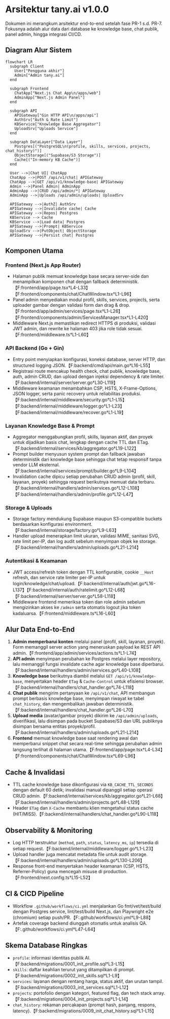 # Arsitektur tany.ai v1.0.0

Dokumen ini merangkum arsitektur end-to-end setelah fase PR-1 s.d. PR-7. Fokusnya adalah alur data dari database ke knowledge base, chat publik, panel admin, hingga integrasi CI/CD.

## Diagram Alur Sistem

```mermaid
flowchart LR
  subgraph Client
    User["Pengguna akhir"]
    Admin["Admin tany.ai"]
  end

  subgraph Frontend
    ChatApp["Next.js Chat App\n/apps/web"]
    AdminApp["Next.js Admin Panel"]
  end

  subgraph API
    APIGateway["Gin HTTP API\n/apps/api"]
    AuthSrv["Auth & Rate Limit"]
    KBService["Knowledge Base Aggregator"]
    UploadSrv["Uploads Service"]
  end

  subgraph DataLayer["Data Layer"]
    Postgres[("PostgreSQL\n(profile, skills, services, projects, chat_history)")]
    ObjectStorage[("Supabase/S3 Storage")]
    Cache[("In-memory KB Cache")] 
  end

  User -->|Chat UI| ChatApp
  ChatApp -->|POST /api/v1/chat| APIGateway
  ChatApp -->|GET /api/v1/knowledge-base| APIGateway
  Admin -->|Panel Admin| AdminApp
  AdminApp -->|CRUD /api/admin/*| APIGateway
  AdminApp -->|Uploads /api/admin/uploads| UploadSrv

  APIGateway -->|AuthZ| AuthSrv
  APIGateway -->|Invalidate cache| Cache
  APIGateway -->|Repos| Postgres
  KBService --> Cache
  KBService -->|Load data| Postgres
  APIGateway -->|Prompt| KBService
  UploadSrv -->|PutObject| ObjectStorage
  APIGateway -->|Persist chat| Postgres
```

## Komponen Utama

### Frontend (Next.js App Router)
- Halaman publik memuat knowledge base secara server-side dan menampilkan komponen chat dengan fallback deterministik.【F:frontend/app/page.tsx†L4-L33】【F:frontend/components/chat/ChatWindow.tsx†L1-L96】
- Panel admin menyediakan modul profil, skills, services, projects, serta uploader gambar dengan validasi form dan drag & drop.【F:frontend/app/admin/services/page.tsx†L1-L26】【F:frontend/components/admin/ServicesManager.tsx†L1-L420】
- Middleware Next.js memastikan redirect HTTPS di produksi, validasi JWT admin, dan rewrite ke halaman 403 jika role tidak sesuai.【F:frontend/middleware.ts†L1-L60】

### API Backend (Go + Gin)
- Entry point menyiapkan konfigurasi, koneksi database, server HTTP, dan structured logging JSON.【F:backend/cmd/api/main.go†L16-L55】
- Registrasi route mencakup health check, chat publik, knowledge base, auth, admin CRUD, dan upload dengan injeksi dependency & rate limiter.【F:backend/internal/server/server.go†L30-L119】
- Middleware keamanan menambahkan CSP, HSTS, X-Frame-Options, JSON logger, serta panic recovery untuk reliabilitas produksi.【F:backend/internal/middleware/security.go†L1-L15】【F:backend/internal/middleware/logger.go†L1-L23】【F:backend/internal/middleware/recover.go†L1-L19】

### Layanan Knowledge Base & Prompt
- Aggregator menggabungkan profil, skills, layanan aktif, dan proyek untuk dijadikan basis chat, lengkap dengan cache TTL dan ETag.【F:backend/internal/services/kb/aggregator.go†L19-L122】
- Prompt builder menyusun system prompt dan fallback jawaban deterministik dari knowledge base sehingga chat tetap responsif tanpa vendor LLM eksternal.【F:backend/internal/services/prompt/builder.go†L9-L104】
- Invalidation cache dipicu setiap perubahan CRUD admin (profil, skill, layanan, proyek) sehingga request berikutnya memuat data terbaru.【F:backend/internal/handlers/admin/services.go†L12-L108】【F:backend/internal/handlers/admin/profile.go†L12-L47】

### Storage & Uploads
- Storage factory mendukung Supabase maupun S3-compatible buckets berdasarkan konfigurasi environment.【F:backend/internal/storage/factory.go†L9-L63】
- Handler upload menerapkan limit ukuran, validasi MIME, sanitasi SVG, rate limit per-IP, dan log audit sebelum menyimpan objek ke storage.【F:backend/internal/handlers/admin/uploads.go†L21-L214】

### Autentikasi & Keamanan
- JWT access/refresh token dengan TTL konfigurable, cookie `__Host` refresh, dan service rate limiter per-IP untuk login/knowledge/chat/upload.【F:backend/internal/auth/jwt.go†L16-L137】【F:backend/internal/auth/ratelimit.go†L12-L68】【F:backend/internal/server/server.go†L58-L118】
- Middleware frontend memeriksa token dan role admin sebelum mengizinkan akses ke `/admin` serta otomatis logout jika token kadaluarsa.【F:frontend/middleware.ts†L16-L60】

## Alur Data End-to-End

1. **Admin memperbarui konten** melalui panel (profil, skill, layanan, proyek). Form memanggil server action yang meneruskan payload ke REST API admin.【F:frontend/app/admin/services/actions.ts†L1-L74】
2. **API admin** menyimpan perubahan ke Postgres melalui layer repository, lalu memanggil fungsi invalidate cache agar knowledge base diperbarui.【F:backend/internal/handlers/admin/services.go†L40-L108】
3. **Knowledge base** berikutnya diambil melalui `GET /api/v1/knowledge-base`, menyertakan header `ETag` & `Cache-Control` untuk efisiensi browser.【F:backend/internal/handlers/chat_handler.go†L74-L118】
4. **Chat publik** mengirim pertanyaan ke `/api/v1/chat`, API membangun prompt berbasis knowledge base, menyimpan riwayat ke tabel `chat_history`, dan mengembalikan jawaban deterministik.【F:backend/internal/handlers/chat_handler.go†L26-L70】
5. **Upload media** (avatar/gambar proyek) dikirim ke `/api/admin/uploads`, diverifikasi, lalu disimpan pada bucket Supabase/S3 dan URL publiknya disimpan bersama entitas proyek/profil.【F:backend/internal/handlers/admin/uploads.go†L21-L214】
6. **Frontend** memuat knowledge base saat rendering awal dan memperbarui snippet chat secara real-time sehingga perubahan admin langsung terlihat di halaman utama.【F:frontend/app/page.tsx†L4-L34】【F:frontend/components/chat/ChatWindow.tsx†L69-L96】

## Cache & Invalidasi
- TTL cache knowledge base dikonfigurasi via `KB_CACHE_TTL_SECONDS` dengan default 60 detik; invalidasi manual dipanggil setiap operasi CRUD admin.【F:backend/internal/services/kb/aggregator.go†L21-L68】【F:backend/internal/handlers/admin/projects.go†L48-L129】
- Header `ETag` dan `X-Cache` membantu klien mengetahui status cache (HIT/MISS).【F:backend/internal/handlers/chat_handler.go†L90-L118】

## Observability & Monitoring
- Log HTTP terstruktur (`method`, `path`, `status`, `latency_ms`, `ip`) tersedia di setiap request.【F:backend/internal/middleware/logger.go†L1-L23】
- Upload handler juga mencatat metadata file untuk audit storage.【F:backend/internal/handlers/admin/uploads.go†L130-L206】
- Response front-end menyertakan header keamanan (CSP, HSTS, Referrer-Policy) guna mencegah misuse di production.【F:frontend/next.config.ts†L15-L52】

## CI & CICD Pipeline
- Workflow `.github/workflows/ci.yml` menjalankan Go fmt/vet/test/build dengan Postgres service, lint/test/build Next.js, dan Playwright e2e (chromium) setiap push/PR.【F:.github/workflows/ci.yml†L9-L88】
- Artefak coverage backend diunggah otomatis untuk analisis QA.【F:.github/workflows/ci.yml†L47-L64】

## Skema Database Ringkas
- `profile`: informasi identitas publik AI.【F:backend/migrations/0001_init_profile.sql†L3-L15】
- `skills`: daftar keahlian terurut yang ditampilkan di prompt.【F:backend/migrations/0002_init_skills.sql†L1-L9】
- `services`: layanan dengan rentang harga, status aktif, dan urutan tampil.【F:backend/migrations/0003_init_services.sql†L1-L12】
- `projects`: portofolio dengan kategori, featured flag, dan tech stack array.【F:backend/migrations/0004_init_projects.sql†L1-L14】
- `chat_history`: rekaman percakapan (prompt hash, panjang, respons, latency).【F:backend/migrations/0009_init_chat_history.sql†L1-L15】

